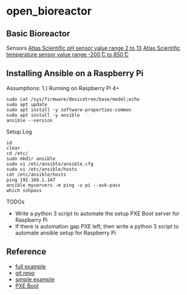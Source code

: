 # open_bioreactor

## Basic Bioreactor
Sensors
[Atlas Scientific pH sensor value range 2 to 13](https://atlas-scientific.com/probes/consumer-grade-ph-probe/?srsltid=AfmBOoq2XOZbP1kmpz-C4iFq7Nv2fGiThBVZO9XP4gi5kphyvKDB14lt)
[Atlas Scientific temperature sensor value range -200 ̊C to 850 ̊C](https://atlas-scientific.com/probes/pt-1000-temperature-probe/?srsltid=AfmBOoqnRVyS8YNneWWp-LkBQtsg7kMbxR1cmp_p6hYV2G-46r9LpD-E)

## Installing Ansible on a Raspberry Pi
Assumptions:
1.) Running on Raspberry Pi 4+
```
sudo cat /sys/firmware/devicetree/base/model;echo
sudo apt update
sudo apt install -y software-properties-common
sudo apt install -y ansible
ansible --version 
```

Setup Log
```
id
clear
cd /etc/
sudo mkdir ansible
sudo vi /etc/ansible/ansible.cfg
sudo vi /etc/ansible/hosts
cat /etc/ansible/hosts 
ping 192.168.1.147
ansible myservers -m ping -u pi --ask-pass
which sshpass
```

TODOs
* Write a python 3 script to automate the setup PXE Boot server for Raspberry Pi
* If there is automation gap PXE left, then write a python 3 script to automate ansible setup for Raspberry Pi

## Reference
* [full example](https://qmacro.org/blog/posts/2020/04/05/initial-pi-configuration-via-ansible/)
* [git repo](https://github.com/mkuthan/raspberry-ansible)
* [simple example](https://medium.com/@tisutisu/installing-ansible-on-a-raspberry-pi-cc3ea79edc05)
* [PXE Boot](https://www.howtoraspberry.com/2022/03/how-to-pxe-boot-a-raspberry/)
